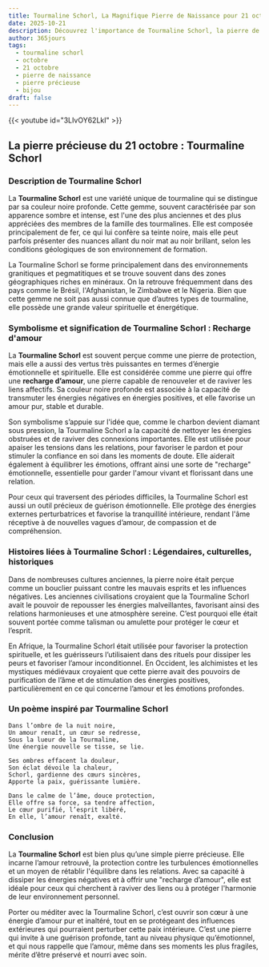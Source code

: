 ```yaml
---
title: Tourmaline Schorl, La Magnifique Pierre de Naissance pour 21 octobre
date: 2025-10-21
description: Découvrez l'importance de Tourmaline Schorl, la pierre de naissance du 21 octobre qui symbolise Recharge d'amour. Laissez sa beauté et sa signification illuminer votre journée.
author: 365jours
tags:
  - tourmaline schorl
  - octobre
  - 21 octobre
  - pierre de naissance
  - pierre précieuse
  - bijou
draft: false
---
```


{{< youtube id="3LIvOY62LkI" >}}

## La pierre précieuse du 21 octobre : Tourmaline Schorl

### Description de Tourmaline Schorl

La **Tourmaline Schorl** est une variété unique de tourmaline qui se distingue par sa couleur noire profonde. Cette gemme, souvent caractérisée par son apparence sombre et intense, est l'une des plus anciennes et des plus appréciées des membres de la famille des tourmalines. Elle est composée principalement de fer, ce qui lui confère sa teinte noire, mais elle peut parfois présenter des nuances allant du noir mat au noir brillant, selon les conditions géologiques de son environnement de formation.

La Tourmaline Schorl se forme principalement dans des environnements granitiques et pegmatitiques et se trouve souvent dans des zones géographiques riches en minéraux. On la retrouve fréquemment dans des pays comme le Brésil, l'Afghanistan, le Zimbabwe et le Nigeria. Bien que cette gemme ne soit pas aussi connue que d’autres types de tourmaline, elle possède une grande valeur spirituelle et énergétique.

### Symbolisme et signification de Tourmaline Schorl : Recharge d'amour

La **Tourmaline Schorl** est souvent perçue comme une pierre de protection, mais elle a aussi des vertus très puissantes en termes d’énergie émotionnelle et spirituelle. Elle est considérée comme une pierre qui offre une **recharge d’amour**, une pierre capable de renouveler et de raviver les liens affectifs. Sa couleur noire profonde est associée à la capacité de transmuter les énergies négatives en énergies positives, et elle favorise un amour pur, stable et durable.

Son symbolisme s’appuie sur l'idée que, comme le charbon devient diamant sous pression, la Tourmaline Schorl a la capacité de nettoyer les énergies obstruées et de raviver des connexions importantes. Elle est utilisée pour apaiser les tensions dans les relations, pour favoriser le pardon et pour stimuler la confiance en soi dans les moments de doute. Elle aiderait également à équilibrer les émotions, offrant ainsi une sorte de "recharge" émotionnelle, essentielle pour garder l'amour vivant et florissant dans une relation.

Pour ceux qui traversent des périodes difficiles, la Tourmaline Schorl est aussi un outil précieux de guérison émotionnelle. Elle protège des énergies externes perturbatrices et favorise la tranquillité intérieure, rendant l'âme réceptive à de nouvelles vagues d’amour, de compassion et de compréhension.

### Histoires liées à Tourmaline Schorl : Légendaires, culturelles, historiques

Dans de nombreuses cultures anciennes, la pierre noire était perçue comme un bouclier puissant contre les mauvais esprits et les influences négatives. Les anciennes civilisations croyaient que la Tourmaline Schorl avait le pouvoir de repousser les énergies malveillantes, favorisant ainsi des relations harmonieuses et une atmosphère sereine. C’est pourquoi elle était souvent portée comme talisman ou amulette pour protéger le cœur et l’esprit.

En Afrique, la Tourmaline Schorl était utilisée pour favoriser la protection spirituelle, et les guérisseurs l’utilisaient dans des rituels pour dissiper les peurs et favoriser l’amour inconditionnel. En Occident, les alchimistes et les mystiques médiévaux croyaient que cette pierre avait des pouvoirs de purification de l’âme et de stimulation des énergies positives, particulièrement en ce qui concerne l’amour et les émotions profondes.

### Un poème inspiré par Tourmaline Schorl

	Dans l’ombre de la nuit noire,  
	Un amour renaît, un cœur se redresse,  
	Sous la lueur de la Tourmaline,  
	Une énergie nouvelle se tisse, se lie.
	
	Ses ombres effacent la douleur,  
	Son éclat dévoile la chaleur,  
	Schorl, gardienne des cœurs sincères,  
	Apporte la paix, guérissante lumière.
	
	Dans le calme de l’âme, douce protection,  
	Elle offre sa force, sa tendre affection,  
	Le cœur purifié, l’esprit libéré,  
	En elle, l’amour renaît, exalté.

### Conclusion

La **Tourmaline Schorl** est bien plus qu’une simple pierre précieuse. Elle incarne l’amour retrouvé, la protection contre les turbulences émotionnelles et un moyen de rétablir l'équilibre dans les relations. Avec sa capacité à dissiper les énergies négatives et à offrir une "recharge d’amour", elle est idéale pour ceux qui cherchent à raviver des liens ou à protéger l'harmonie de leur environnement personnel.

Porter ou méditer avec la Tourmaline Schorl, c’est ouvrir son cœur à une énergie d’amour pur et inaltéré, tout en se protégeant des influences extérieures qui pourraient perturber cette paix intérieure. C’est une pierre qui invite à une guérison profonde, tant au niveau physique qu’émotionnel, et qui nous rappelle que l’amour, même dans ses moments les plus fragiles, mérite d’être préservé et nourri avec soin.